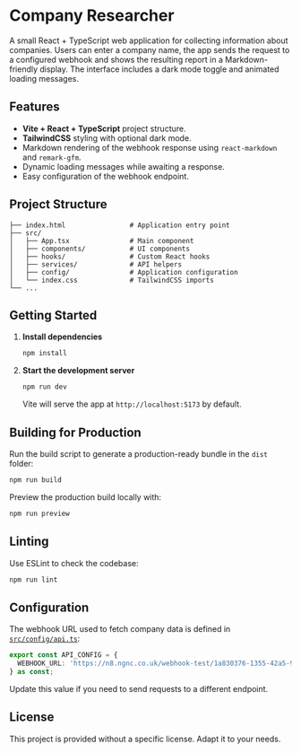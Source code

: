 # Company Researcher

A small React + TypeScript web application for collecting information about companies. Users can enter a company name, the app sends the request to a configured webhook and shows the resulting report in a Markdown-friendly display. The interface includes a dark mode toggle and animated loading messages.

## Features

- **Vite + React + TypeScript** project structure.
- **TailwindCSS** styling with optional dark mode.
- Markdown rendering of the webhook response using `react-markdown` and `remark-gfm`.
- Dynamic loading messages while awaiting a response.
- Easy configuration of the webhook endpoint.

## Project Structure

```
├── index.html                # Application entry point
├── src/
│   ├── App.tsx               # Main component
│   ├── components/           # UI components
│   ├── hooks/                # Custom React hooks
│   ├── services/             # API helpers
│   ├── config/               # Application configuration
│   └── index.css             # TailwindCSS imports
└── ...
```

## Getting Started

1. **Install dependencies**

   ```bash
   npm install
   ```

2. **Start the development server**

   ```bash
   npm run dev
   ```

   Vite will serve the app at `http://localhost:5173` by default.

## Building for Production

Run the build script to generate a production-ready bundle in the `dist` folder:

```bash
npm run build
```

Preview the production build locally with:

```bash
npm run preview
```

## Linting

Use ESLint to check the codebase:

```bash
npm run lint
```

## Configuration

The webhook URL used to fetch company data is defined in [`src/config/api.ts`](src/config/api.ts):

```ts
export const API_CONFIG = {
  WEBHOOK_URL: 'https://n8.ngnc.co.uk/webhook-test/1a830376-1355-42a5-9fc0-fb1b9bc4d1fe',
} as const;
```

Update this value if you need to send requests to a different endpoint.

## License

This project is provided without a specific license. Adapt it to your needs.


